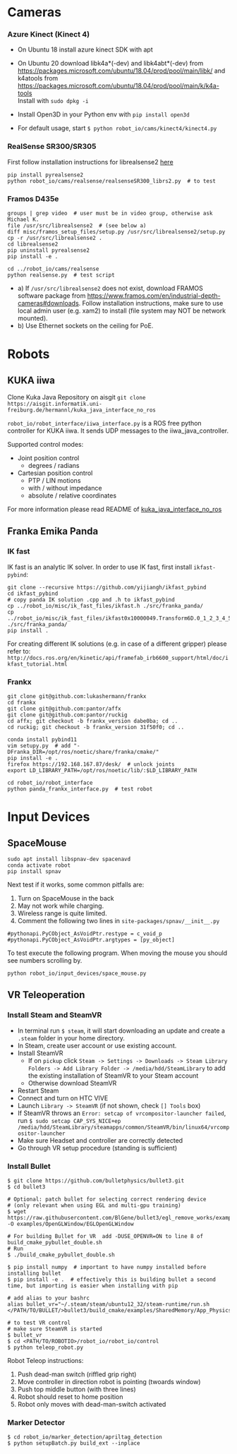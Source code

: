 # Cameras

### Azure Kinect (Kinect 4)
- On Ubuntu 18 install azure kinect SDK with apt
- On Ubuntu 20 download libk4a*(-dev) and libk4abt*(-dev) from https://packages.microsoft.com/ubuntu/18.04/prod/pool/main/libk/
  and k4atools from https://packages.microsoft.com/ubuntu/18.04/prod/pool/main/k/k4a-tools \
  Install with `sudo dpkg -i`

- Install Open3D in your Python env with `pip install open3d`

- For default usage, start `$ python robot_io/cams/kinect4/kinect4.py`

### RealSense SR300/SR305

First follow installation instructions for librealsense2 [here](https://github.com/IntelRealSense/librealsense)
```
pip install pyrealsense2
python robot_io/cams/realsense/realsenseSR300_librs2.py  # to test
```

### Framos D435e
```
groups | grep video  # user must be in video group, otherwise ask Michael K.
file /usr/src/librealsense2  # (see below a)
diff misc/framos_setup_files/setup.py /usr/src/librealsense2/setup.py
cp -r /usr/src/librealsense2 .
cd librealsense2
pip uninstall pyrealsense2
pip install -e .

cd ../robot_io/cams/realsense
python realsense.py  # test script
```
- a) If `/usr/src/librealsense2` does not exist, download FRAMOS software package from https://www.framos.com/en/industrial-depth-cameras#downloads. Follow installation instructions, make sure to use local admin user (e.g. xam2) to install (file system may NOT be network mounted).
- b) Use Ethernet sockets on the ceiling for PoE. 


# Robots

## KUKA iiwa

Clone Kuka Java Repository on aisgit
```git clone https://aisgit.informatik.uni-freiburg.de/hermannl/kuka_java_interface_no_ros```

`robot_io/robot_interface/iiwa_interface.py` is a ROS free python controller for KUKA iiwa. It sends UDP messages to the iiwa_java_controller.

Supported control modes:
- Joint position control
    - degrees / radians
- Cartesian position control
    - PTP / LIN motions
    - with / without impedance
    - absolute / relative coordinates

For more information please read README of [kuka_java_interface_no_ros](https://aisgit.informatik.uni-freiburg.de/hermannl/kuka_java_interface_no_ros)

## Franka Emika Panda

### IK fast
IK fast is an analytic IK solver. In order to use IK fast, first install `ikfast-pybind`:
```
git clone --recursive https://github.com/yijiangh/ikfast_pybind
cd ikfast_pybind
# copy panda IK solution .cpp and .h to ikfast_pybind
cp ../robot_io/misc/ik_fast_files/ikfast.h ./src/franka_panda/
cp ../robot_io/misc/ik_fast_files/ikfast0x10000049.Transform6D.0_1_2_3_4_5_f6.cpp ./src/franka_panda/
pip install .
```
For creating different IK solutions (e.g. in case of a different gripper) please refer to: 
`http://docs.ros.org/en/kinetic/api/framefab_irb6600_support/html/doc/ikfast_tutorial.html`

### Frankx
```
git clone git@github.com:lukashermann/frankx
cd frankx
git clone git@github.com:pantor/affx
git clone git@github.com:pantor/ruckig
cd affx; git checkout -b frankx_version dabe0ba; cd ..
cd ruckig; git checkout -b frankx_version 31f50f0; cd ..

conda install pybind11
vim setupy.py  # add "-DFranka_DIR=/opt/ros/noetic/share/franka/cmake/"
pip install -e .
firefox https://192.168.167.87/desk/  # unlock joints
export LD_LIBRARY_PATH=/opt/ros/noetic/lib/:$LD_LIBRARY_PATH

cd robot_io/robot_interface
python panda_frankx_interface.py  # test robot
```

# Input Devices

## SpaceMouse
```
sudo apt install libspnav-dev spacenavd
conda activate robot
pip install spnav
```

Next test if it works, some common pitfalls are:
1. Turn on SpaceMouse in the back
2. May not work while charging.
3. Wireless range is quite limited.
4. Comment the following two lines in `site-packages/spnav/__init__.py`
```
#pythonapi.PyCObject_AsVoidPtr.restype = c_void_p
#pythonapi.PyCObject_AsVoidPtr.argtypes = [py_object]
```

To test execute the following program. When moving the mouse you should
see numbers scrolling by.
```
python robot_io/input_devices/space_mouse.py
```


## VR Teleoperation

### Install Steam and SteamVR
- In terminal run `$ steam`, it will start downloading an update and create a `.steam` folder in your home directory.
- In Steam, create user account or use existing account.
- Install SteamVR
  - If on `pickup` click `Steam -> Settings -> Downloads -> Steam Library Folders -> Add Library Folder -> /media/hdd/SteamLibrary` to add the existing installation of SteamVR to your Steam account
  - Otherwise download SteamVR
- Restart Steam
- Connect and turn on HTC VIVE
- Launch `Library -> SteamVR` (if not shown, check `[] Tools` box)
- If SteamVR throws an  `Error: setcap of vrcompositor-launcher failed`, run `$ sudo setcap CAP_SYS_NICE+ep /media/hdd/SteamLibrary/steamapps/common/SteamVR/bin/linux64/vrcompositor-launcher`
- Make sure Headset and controller are correctly detected
- Go through VR setup procedure (standing is sufficient)

### Install Bullet
```
$ git clone https://github.com/bulletphysics/bullet3.git
$ cd bullet3

# Optional: patch bullet for selecting correct rendering device
# (only relevant when using EGL and multi-gpu training)
$ wget https://raw.githubusercontent.com/BlGene/bullet3/egl_remove_works/examples/OpenGLWindow/EGLOpenGLWindow.cpp -O examples/OpenGLWindow/EGLOpenGLWindow 

# For building Bullet for VR  add -DUSE_OPENVR=ON to line 8 of build_cmake_pybullet_double.sh
# Run
$ ./build_cmake_pybullet_double.sh

$ pip install numpy  # important to have numpy installed before installing bullet
$ pip install -e .  # effectively this is building bullet a second time, but importing is easier when installing with pip

# add alias to your bashrc
alias bullet_vr="~/.steam/steam/ubuntu12_32/steam-runtime/run.sh </PATH/TO/BULLET/>bullet3/build_cmake/examples/SharedMemory/App_PhysicsServer_SharedMemory_VR"

# to test VR control
# make sure SteamVR is started
$ bullet_vr
$ cd <PATH/TO/ROBOTIO>/robot_io/robot_io/control
$ python teleop_robot.py
```

Robot Teleop instructions:
1. Push dead-man switch (riffled grip right)
2. Move controller in direction robot is pointing (twoards window)
3. Push top middle button (with three lines)
4. Robot should reset to home position
5. Robot only moves with dead-man-switch activated

### Marker Detector

```
$ cd robot_io/marker_detection/apriltag_detection
$ python setupBatch.py build_ext --inplace
```
